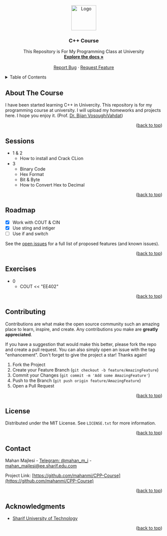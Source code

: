 <!-- Improved compatibility of back to top link: See: https://github.com/othneildrew/Best-README-Template/pull/73 -->

<a name="readme-top"></a>

<!--
*** Thanks for checking out the Best-README-Template. If you have a suggestion
*** that would make this better, please fork the repo and create a pull request
*** or simply open an issue with the tag "enhancement".
*** Don't forget to give the project a star!
*** Thanks again! Now go create something AMAZING! :D
-->

<!-- PROJECT SHIELDS -->
<!--
*** I'm using markdown "reference style" links for readability.
*** Reference links are enclosed in brackets [ ] instead of parentheses ( ).
*** See the bottom of this document for the declaration of the reference variables
*** for contributors-url, forks-url, etc. This is an optional, concise syntax you may use.
*** https://www.markdownguide.org/basic-syntax/#reference-style-links
-->

<!-- [![Contributors][contributors-shield]][contributors-url]
[![Forks][forks-shield]][forks-url]
[![Stargazers][stars-shield]][stars-url]
[![Issues][issues-shield]][issues-url]
[![MIT License][license-shield]][license-url]
[![LinkedIn][linkedin-shield]][linkedin-url] -->

<!-- PROJECT LOGO -->
<br />
<div align="center">
  <a href="https://github.com/mahanmi/CPP-Course">
    <img src="https://upload.wikimedia.org/wikipedia/commons/thumb/1/18/ISO_C%2B%2B_Logo.svg/800px-ISO_C%2B%2B_Logo.svg.png" alt="Logo" width="80" height="80">
  </a>

<h3 align="center">C++ Course</h3>

  <p align="center">
    This Repository is For My Programming Class at University
    <br />
    <a href="https://github.com/mahanmi/CPP-Course"><strong>Explore the docs »</strong></a>
    <br />
    <br />
    <!-- <a href="https://github.com/mahanmi/CPP-Course">View Demo</a>
    · -->
    <a href="https://github.com/mahanmi/CPP-Course/issues">Report Bug</a>
    ·
    <a href="https://github.com/mahanmi/CPP-Course/issues">Request Feature</a>
  </p>
</div>

<!-- TABLE OF CONTENTS -->
<details>
  <summary>Table of Contents</summary>
  <ol>
    <li>
      <a href="#about-the-course">About The Course</a>
      <!-- <ul>
        <li><a href="#built-with">Built With</a></li>
      </ul> -->
    </li>
    <!-- <li>
      <a href="#getting-started">Getting Started</a>
      <ul>
        <li><a href="#prerequisites">Prerequisites</a></li>
        <li><a href="#installation">Installation</a></li>
      </ul>
    </li> -->
    <li><a href="#sessions">Sessions</a></li>
    <li><a href="#roadmap">Roadmap</a></li>
    <li><a href="#exercises">Exercises</a></li>
    <li><a href="#contributing">Contributing</a></li>
    <li><a href="#license">License</a></li>
    <li><a href="#contact">Contact</a></li>
    <li><a href="#acknowledgments">Acknowledgments</a></li>
  </ol>
</details>

<!-- ABOUT THE COURSE -->

## About The Course

I have been started learning C++ in Univercity. This repository is for my programming course at university. I will upload my homeworks and projects here. I hope you enjoy it.
(Prof. [Dr. Bijan VosoughiVahdat](http://scimet.sharif.ac.ir/Bijan_VosoughiVahdat))

<p align="right">(<a href="#readme-top">back to top</a>)</p>

<!-- ### Built With

- [![Next][Next.js]][Next-url]
- [![React][React.js]][React-url]
- [![Vue][Vue.js]][Vue-url]
- [![Angular][Angular.io]][Angular-url]
- [![Svelte][Svelte.dev]][Svelte-url]
- [![Laravel][Laravel.com]][Laravel-url]
- [![Bootstrap][Bootstrap.com]][Bootstrap-url]
- [![JQuery][JQuery.com]][JQuery-url]

<p align="right">(<a href="#readme-top">back to top</a>)</p> -->

<!-- GETTING STARTED -->

<!-- ## Getting Started

This is an example of how you may give instructions on setting up your project locally.
To get a local copy up and running follow these simple example steps.

### Prerequisites

This is an example of how to list things you need to use the software and how to install them.

- npm
  ```sh
  npm install npm@latest -g
  ```

### Installation

1. Get a free API Key at [https://example.com](https://example.com)
2. Clone the repo
   ```sh
   git clone https://github.com/mahanmi/CPP-Course.git
   ```
3. Install NPM packages
   ```sh
   npm install
   ```
4. Enter your API in `config.js`
   ```js
   const API_KEY = "ENTER YOUR API";
   ```

<p align="right">(<a href="#readme-top">back to top</a>)</p> -->

<!-- USAGE EXAMPLES -->

<!-- ## Usage

Use this space to show useful examples of how a project can be used. Additional screenshots, code examples and demos work well in this space. You may also link to more resources.

_For more examples, please refer to the [Documentation](https://example.com)_

<p align="right">(<a href="#readme-top">back to top</a>)</p> -->

<!-- Sessions -->

## Sessions

- 1 & 2
  - How to install and Crack CLion
- 3
  - Binary Code
  - Hex Format
  - Bit & Byte
  - How to Convert Hex to Decimal

<p align="right">(<a href="#readme-top">back to top</a>)</p>

<!-- ROADMAP -->

## Roadmap

- [x] Work with COUT & CIN
- [x] Use sting and intiger
- [ ] Use if and switch

See the [open issues](https://github.com/mahanmi/CPP-Course/issues) for a full list of proposed features (and known issues).

<p align="right">(<a href="#readme-top">back to top</a>)</p>

<!-- Exercises -->

## Exercises

- 0
  - COUT << "EE402"

<p align="right">(<a href="#readme-top">back to top</a>)</p>

<!-- CONTRIBUTING -->

## Contributing

Contributions are what make the open source community such an amazing place to learn, inspire, and create. Any contributions you make are **greatly appreciated**.

If you have a suggestion that would make this better, please fork the repo and create a pull request. You can also simply open an issue with the tag "enhancement".
Don't forget to give the project a star! Thanks again!

1. Fork the Project
2. Create your Feature Branch (`git checkout -b feature/AmazingFeature`)
3. Commit your Changes (`git commit -m 'Add some AmazingFeature'`)
4. Push to the Branch (`git push origin feature/AmazingFeature`)
5. Open a Pull Request

<p align="right">(<a href="#readme-top">back to top</a>)</p>

<!-- LICENSE -->

## License

Distributed under the MIT License. See `LICENSE.txt` for more information.

<p align="right">(<a href="#readme-top">back to top</a>)</p>

<!-- CONTACT -->

## Contact

Mahan Majlesi - [Telegram: @mahan_m_i](https://t.me/mahan_m_i) - mahan_majlesi@ee.sharif.edu.com

Project Link: [https://github.com/mahanmi/CPP-Course](https://github.com/mahanmi/CPP-Course)

<p align="right">(<a href="#readme-top">back to top</a>)</p>

<!-- ACKNOWLEDGMENTS -->

## Acknowledgments

- [Sharif University of Technology](sharif.edu)

<p align="right">(<a href="#readme-top">back to top</a>)</p>

<!-- MARKDOWN LINKS & IMAGES -->
<!-- https://www.markdownguide.org/basic-syntax/#reference-style-links -->

[contributors-shield]: https://img.shields.io/github/contributors/mahanmi/CPP-Course.svg?style=for-the-badge
[contributors-url]: https://github.com/mahanmi/CPP-Course/graphs/contributors
[forks-shield]: https://img.shields.io/github/forks/mahanmi/CPP-Course.svg?style=for-the-badge
[forks-url]: https://github.com/mahanmi/CPP-Course/network/members
[stars-shield]: https://img.shields.io/github/stars/mahanmi/CPP-Course.svg?style=for-the-badge
[stars-url]: https://github.com/mahanmi/CPP-Course/stargazers
[issues-shield]: https://img.shields.io/github/issues/mahanmi/CPP-Course.svg?style=for-the-badge
[issues-url]: https://github.com/mahanmi/CPP-Course/issues
[license-shield]: https://img.shields.io/github/license/mahanmi/CPP-Course.svg?style=for-the-badge
[license-url]: https://github.com/mahanmi/CPP-Course/blob/master/LICENSE.txt
[linkedin-shield]: https://img.shields.io/badge/-LinkedIn-black.svg?style=for-the-badge&logo=linkedin&colorB=555
[linkedin-url]: https://linkedin.com/in/mahan-majlesi-2a905a235/
[product-screenshot]: images/screenshot.png
[Next.js]: https://img.shields.io/badge/next.js-000000?style=for-the-badge&logo=nextdotjs&logoColor=white
[Next-url]: https://nextjs.org/
[React.js]: https://img.shields.io/badge/React-20232A?style=for-the-badge&logo=react&logoColor=61DAFB
[React-url]: https://reactjs.org/
[Vue.js]: https://img.shields.io/badge/Vue.js-35495E?style=for-the-badge&logo=vuedotjs&logoColor=4FC08D
[Vue-url]: https://vuejs.org/
[Angular.io]: https://img.shields.io/badge/Angular-DD0031?style=for-the-badge&logo=angular&logoColor=white
[Angular-url]: https://angular.io/
[Svelte.dev]: https://img.shields.io/badge/Svelte-4A4A55?style=for-the-badge&logo=svelte&logoColor=FF3E00
[Svelte-url]: https://svelte.dev/
[Laravel.com]: https://img.shields.io/badge/Laravel-FF2D20?style=for-the-badge&logo=laravel&logoColor=white
[Laravel-url]: https://laravel.com
[Bootstrap.com]: https://img.shields.io/badge/Bootstrap-563D7C?style=for-the-badge&logo=bootstrap&logoColor=white
[Bootstrap-url]: https://getbootstrap.com
[JQuery.com]: https://img.shields.io/badge/jQuery-0769AD?style=for-the-badge&logo=jquery&logoColor=white
[JQuery-url]: https://jquery.com
